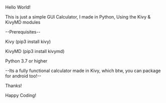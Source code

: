 Hello World!

This is just a simple GUI Calculator, I made in Python, Using the Kivy & KivyMD modules

--Prerequisites--

Kivy (pip3 install kivy)

KivyMD (pip3 install kivymd)

Python 3.7 or higher

--Its a fully functional calculator made in Kivy, which btw, you can package for android too!--

Thanks!

Happy Coding!
